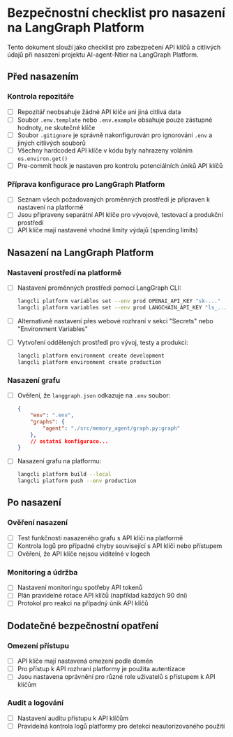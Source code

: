 # Bezpečnostní checklist pro nasazení na LangGraph Platform

Tento dokument slouží jako checklist pro zabezpečení API klíčů a citlivých údajů při nasazení projektu AI-agent-Ntier na LangGraph Platform.

## Před nasazením

### Kontrola repozitáře

- [ ] Repozitář neobsahuje žádné API klíče ani jiná citlivá data
- [ ] Soubor `.env.template` nebo `.env.example` obsahuje pouze zástupné hodnoty, ne skutečné klíče
- [ ] Soubor `.gitignore` je správně nakonfigurován pro ignorování `.env` a jiných citlivých souborů
- [ ] Všechny hardcoded API klíče v kódu byly nahrazeny voláním `os.environ.get()`
- [ ] Pre-commit hook je nastaven pro kontrolu potenciálních úniků API klíčů

### Příprava konfigurace pro LangGraph Platform

- [ ] Seznam všech požadovaných proměnných prostředí je připraven k nastavení na platformě
- [ ] Jsou připraveny separátní API klíče pro vývojové, testovací a produkční prostředí
- [ ] API klíče mají nastavené vhodné limity výdajů (spending limits)

## Nasazení na LangGraph Platform

### Nastavení prostředí na platformě

- [ ] Nastavení proměnných prostředí pomocí LangGraph CLI:
  ```bash
  langcli platform variables set --env prod OPENAI_API_KEY "sk-..."
  langcli platform variables set --env prod LANGCHAIN_API_KEY "ls_..."
  ```

- [ ] Alternativně nastavení přes webové rozhraní v sekci "Secrets" nebo "Environment Variables"

- [ ] Vytvoření oddělených prostředí pro vývoj, testy a produkci:
  ```bash
  langcli platform environment create development
  langcli platform environment create production
  ```

### Nasazení grafu

- [ ] Ověření, že `langgraph.json` odkazuje na `.env` soubor:
  ```json
  {
      "env": ".env",
      "graphs": {
          "agent": "./src/memory_agent/graph.py:graph"
      },
      // ostatní konfigurace...
  }
  ```

- [ ] Nasazení grafu na platformu:
  ```bash
  langcli platform build --local
  langcli platform push --env production
  ```

## Po nasazení

### Ověření nasazení

- [ ] Test funkčnosti nasazeného grafu s API klíči na platformě
- [ ] Kontrola logů pro případné chyby související s API klíči nebo přístupem
- [ ] Ověření, že API klíče nejsou viditelné v logech

### Monitoring a údržba

- [ ] Nastavení monitoringu spotřeby API tokenů
- [ ] Plán pravidelné rotace API klíčů (například každých 90 dní)
- [ ] Protokol pro reakci na případný únik API klíčů

## Dodatečné bezpečnostní opatření

### Omezení přístupu

- [ ] API klíče mají nastavená omezení podle domén
- [ ] Pro přístup k API rozhraní platformy je použita autentizace
- [ ] Jsou nastavena oprávnění pro různé role uživatelů s přístupem k API klíčům

### Audit a logování

- [ ] Nastavení auditu přístupu k API klíčům
- [ ] Pravidelná kontrola logů platformy pro detekci neautorizovaného použití
